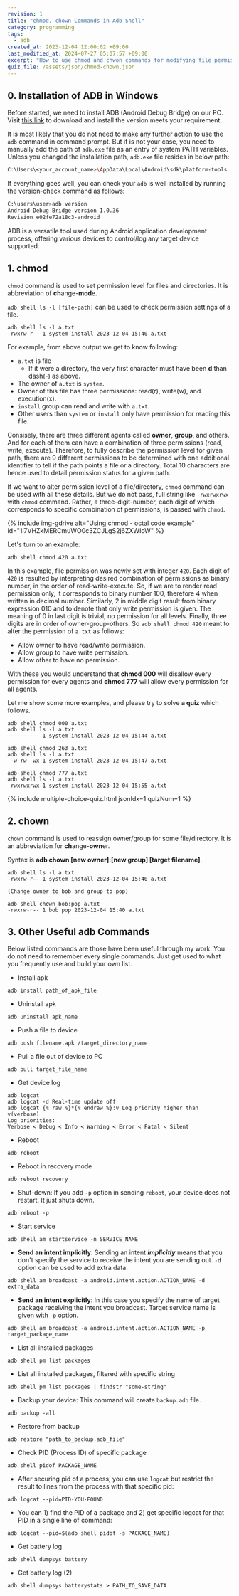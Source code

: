 ```yaml
---
revision: 1
title: "chmod, chown Commands in Adb Shell"
category: programming
tags:
  - adb
created_at: 2023-12-04 12:00:02 +09:00
last_modified_at: 2024-07-27 05:07:57 +09:00
excerpt: "How to use chmod and chwon commands for modifying file permissions and owners."
quiz_file: /assets/json/chmod-chown.json
---
```


## 0. Installation of ADB in Windows

Before started, we need to install ADB (Android Debug Bridge) on our PC.  Visit [this link](https://developer.android.com/tools/releases/platform-tools?hl=ko) to download and install the version meets your requirement.

It is most likely that you do not need to make any further action to use the `adb` command in command prompt.  But if is not your case, you need to manually add the path of `adb.exe` file as an entry of system PATH variables.  Unless you changed the installation path, `adb.exe` file resides in below path:

```bash
C:\Users\<your_account_name>\AppData\Local\Android\sdk\platform-tools
```

If everything goes well, you can check your `adb` is well installed by running the version-check command as follows:

```bash
C:\users\user>adb version
Android Debug Bridge version 1.0.36
Revision e02fe72a18c3-android
```

ADB is a versatile tool used during Android application development process, offering various devices to control/log any target device supported.

## 1. chmod

`chmod` command is used to set permission level for files and directories.  It is abbreviation of **ch**ange-**mod**e.

`adb shell ls -l [file-path]` can be used to check permission settings of a file. 

```
adb shell ls -l a.txt
-rwxrw-r-- 1 system install 2023-12-04 15:40 a.txt
```

For example, from above output we get to know following:

- `a.txt` is file
	- If it were a directory, the very first character must have been **d** than dash(-) as above.
- The owner of `a.txt` is `system`.
- Owner of this file has three permissions: read(r), write(w), and execution(x).
- `install` group can read and write with `a.txt`.
- Other users than `system` or `install` only have permission for reading this file.

Consisely, there are three different agents called **owner**, **group**, and others.  And for each of them can have a combination of three permissions (read, write, execute).  Therefore, to fully describe the permission level for given path, there are 9 different permissions to be determined with one additional identifier to tell if the path points a file or a directory.  Total 10 characters are hence used to detail permission status for a given path.

If we want to alter permission level of a file/directory, `chmod` command can be used with all these details.  But we do not pass, full string like `-rwxrwxrwx` with `chmod` command.  Rather, a three-digit-number, each digit of which corresponds to specific combination of permissions, is passed with `chmod`.

{% include img-gdrive alt="Using chmod - octal code example" id="1i7VHZkMERCmuWO0c3ZCJLgS2j6ZXWIoW" %}

Let's turn to an example:

```
adb shell chmod 420 a.txt
```

In this example, file permission was newly set with integer `420`.  Each digit of `420` is resulted by interpreting desired combination of permissions as binary number, in the order of read-write-execute.  So, if we are to render read permission only, it corresponds to binary number 100, therefore 4 when written in decimal number.  Similarly, 2 in middle digit result from binary expression 010 and to denote that only write permission is given.  The meaning of 0 in last digit is trivial, no permission for all levels.  Finally, three digits are in order of owner-group-others.  So `adb shell chmod 420` meant to alter the permission of `a.txt` as follows:

- Allow owner to have read/write permission.
- Allow group to have write permission.
- Allow other to have no permission.

With these you would understand that **chmod 000** will disallow every permission for every agents and **chmod 777** will allow every permission for all agents.

Let me show some more examples, and please try to solve **a quiz** which follows.

```
adb shell chmod 000 a.txt
adb shell ls -l a.txt
---------- 1 system install 2023-12-04 15:44 a.txt
```
```
adb shell chmod 263 a.txt
adb shell ls -l a.txt
--w-rw--wx 1 system install 2023-12-04 15:47 a.txt
```
```
adb shell chmod 777 a.txt
adb shell ls -l a.txt
-rwxrwxrwx 1 system install 2023-12-04 15:55 a.txt
```

{% include multiple-choice-quiz.html jsonIdx=1 quizNum=1 %}

## 2. chown

`chown` command is used to reassign owner/group for some file/directory.  It is an abbreviation for **ch**ange-**own**er.

Syntax is **adb chown [new owner]:[new group] [target filename]**.

```
adb shell ls -l a.txt
-rwxrw-r-- 1 system install 2023-12-04 15:40 a.txt

(Change owner to bob and group to pop)

adb shell chown bob:pop a.txt
-rwxrw-r-- 1 bob pop 2023-12-04 15:40 a.txt
```

## 3. Other Useful adb Commands

Below listed commands are those have been useful through my work.  You do not need to remember every single commands.  Just get used to what you frequently use and build your own list.

- Install apk
```
adb install path_of_apk_file
```
- Uninstall apk
```
adb uninstall apk_name
```
- Push a file to device
```
adb push filename.apk /target_directory_name
```
- Pull a file out of device to PC
```
adb pull target_file_name
```
- Get device log
```
adb logcat
adb logcat -d Real-time update off
adb logcat {% raw %}*{% endraw %}:v Log priority higher than v(verbose)
Log priorities:
Verbose < Debug < Info < Warning < Error < Fatal < Silent
```
- Reboot
```
adb reboot
```
- Reboot in recovery mode
```
adb reboot recovery
```
- Shut-down: If you add `-p` option in sending `reboot`, your device does not restart.  It just shuts down.
```
adb reboot -p
```
- Start service
```
adb shell am startservice -n SERVICE_NAME
```
- **Send an intent implicitly**: Sending an intent ***implicitly*** means that you don't specify the service to receive the intent you are sending out.  `-d` option can be used to add extra data.
```
adb shell am broadcast -a android.intent.action.ACTION_NAME -d extra_data
```
- **Send an intent explicitly**: In this case you specify the name of target package receiving the intent you broadcast.  Target service name is given with `-p` option.
```
adb shell am broadcast -a android.intent.action.ACTION_NAME -p target_package_name
```
- List all installed packages
```
adb shell pm list packages
```
- List all installed packages, filtered with specific string
```
adb shell pm list packages | findstr "some-string"
```
- Backup your device: This command will create `backup.adb` file.
```
adb backup -all
```
- Restore from backup
```
adb restore "path_to_backup.adb_file"
```
- Check PID (Process ID) of specific package
```
adb shell pidof PACKAGE_NAME
```
- After securing pid of a process, you can use `logcat` but restrict the result to lines from the process with that specific pid:
```
adb logcat --pid=PID-YOU-FOUND
```
- You can 1) find the PID of a package and 2) get specific logcat for that PID in a single line of command:
```
adb logcat --pid=$(adb shell pidof -s PACKAGE_NAME)
```
- Get battery log
```
adb shell dumpsys battery
```
- Get battery log (2)
```
adb shell dumpsys batterystats > PATH_TO_SAVE_DATA
```
